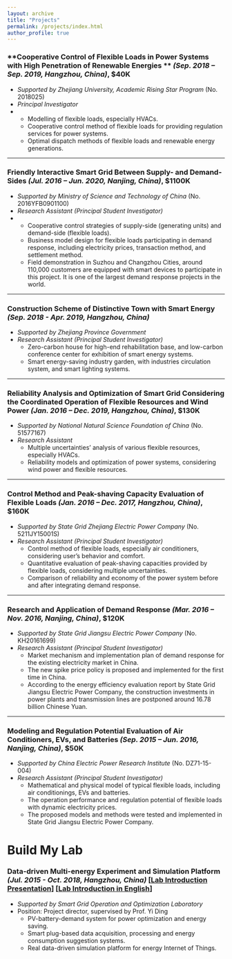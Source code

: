 ```yaml
---
layout: archive
title: "Projects"
permalink: /projects/index.html
author_profile: true
---
```




### **Cooperative Control of Flexible Loads in Power Systems with High Penetration of Renewable Energies ** *(Sep. 2018 – Sep. 2019, Hangzhou, China)*, $40K

- *Supported by Zhejiang University, Academic Rising Star Program* (No. 2018025)
- *Principal Investigator*
- - Modelling of flexible loads, especially HVACs.
  - Cooperative control method of flexible loads for providing regulation services for power systems.
  - Optimal dispatch methods of flexible loads and renewable energy generations.

<!-- 这个图片注释掉了

![Editing a markdown file for a talk](/images/research/research_RisingStar.png)

-->



------

### **Friendly Interactive Smart Grid Between Supply- and Demand-Sides** *(Jul. 2016 – Jun. 2020, Nanjing, China)*, $1100K

- *Supported by Ministry of Science and Technology of China* (No. 2016YFB0901100)
- *Research Assistant (Principal Student Investigator)*
- - Cooperative control strategies of supply-side (generating units) and demand-side (flexible loads).
  - Business model design for flexible loads participating in demand response, including electricity prices, transaction method, and settlement method.
  - Field demonstration in Suzhou and Changzhou Cities, around 110,000 customers are equipped with smart devices to participate in this project. It is one of the largest demand response projects in the world.

<!-- 这个图片注释掉了

![Editing a markdown file for a talk](/images/research/research_friendly_interactive.png)

-->

------

### **Construction Scheme of Distinctive Town with Smart Energy** *(Sep. 2018 - Apr. 2019, Hangzhou, China)*

- *Supported by Zhejiang Province Government*
- *Research Assistant (Principal Student Investigator)*
  - Zero-carbon house for high-end rehabilitation base, and low-carbon conference center for exhibition of smart energy systems.
  - Smart energy-saving industry garden, with industries circulation system, and smart lighting systems.

<!-- 这个图片注释掉了

![Editing a markdown file for a talk](/images/research/research_distinctive_town.png)

-->

------

### **Reliability Analysis and Optimization of Smart Grid Considering the Coordinated Operation of Flexible Resources and Wind Power** *(Jan. 2016 – Dec. 2019, Hangzhou, China)*, $130K

- *Supported by National Natural Science Foundation of China* (No. 51577167) 
- *Research Assistant*
  - Multiple uncertainties’ analysis of various flexible resources, especially HVACs.
  - Reliability models and optimization of power systems, considering wind power and flexible resources.

<!-- 这个图片注释掉了

![Editing a markdown file for a talk](/images/research/research_reliability_NSFC.png)

-->

------

### **Control Method and Peak-shaving Capacity Evaluation of Flexible Loads** *(Jan. 2016 – Dec. 2017, Hangzhou, China)*, $160K

- *Supported by State Grid Zhejiang Electric Power Company*  (No. 5211JY15001S)
- *Research Assistant (Principal Student Investigator)*
  - Control method of flexible loads, especially air conditioners, considering user’s behavior and comfort.
  - Quantitative evaluation of peak-shaving capacities provided by flexible loads, considering multiple uncertainties.
  - Comparison of reliability and economy of the power system before and after integrating demand response.

<!-- 这个图片注释掉了

![Editing a markdown file for a talk](/images/research/research_peak_shaving.png)

-->

------

### **Research and Application of Demand Response** *(Mar. 2016 – Nov. 2016, Nanjing, China)*, $120K

- *Supported by State Grid Jiangsu Electric Power Company* (No. KH20161699)
- *Research Assistant (Principal Student Investigator)*
  - Market mechanism and implementation plan of demand response for the existing electricity market in China.
  - The new spike price policy is proposed and implemented for the first time in China.
  - According to the energy efficiency evaluation report by State Grid Jiangsu Electric Power Company, the construction investments in power plants and transmission lines are postponed around 16.78 billion Chinese Yuan.

<!-- 这个图片注释掉了

![Editing a markdown file for a talk](/images/research/research_consumer_DR.png)

-->

------

### **Modeling and Regulation Potential Evaluation of Air Conditioners, EVs, and Batteries** *(Sep. 2015 – Jun. 2016, Nanjing, China)*, $50K

- *Supported by China Electric Power Research Institute* (No. DZ71-15-004)
- *Research Assistant (Principal Student Investigator)*
  - Mathematical and physical model of typical flexible loads, including air conditionings, EVs and batteries.
  - The operation performance and regulation potential of flexible loads with dynamic electricity prices.
  - The proposed models and methods were tested and implemented in State Grid Jiangsu Electric Power Company.

<!-- 这个图片注释掉了

![Editing a markdown file for a talk](/images/research/research_regulation_potential.png)

-->



# Build My Lab

### **Data-driven Multi-energy Experiment and Simulation Platform** *(Jul. 2015 - Oct. 2018, Hangzhou, China)* [[Lab Introduction Presentation](https://huihongxun.github.io/files/ResearchProjects/20180912_SGOOL_platform.pdf)] [[Lab Introduction in English](https://huihongxun.github.io/files/ResearchProjects/Data-driven_Multi-energy_Platform.pdf)]

- *Supported by Smart Grid Operation and Optimization Laboratory*
- Position: Project director, supervised by Prof. Yi Ding
  - PV-battery-demand system for power optimization and energy saving.
  - Smart plug-based data acquisition, processing and energy consumption suggestion systems.
  - Real data-driven simulation platform for energy Internet of Things.

<!-- 这个图片注释掉了

![Editing a markdown file for a talk](/images/research/research_data_driven.png)

-->

